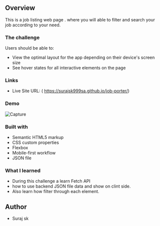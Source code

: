 
## Overview
   This is a job listing web page . where you will able to filter and search your job according to your need.
### The challenge

Users should be able to:

- View the optimal layout for the app depending on their device's screen size
- See hover states for all interactive elements on the page

### Links

- Live Site URL: ( https://surajsk999sa.github.io/job-porter/)

### Demo
![Capture](https://user-images.githubusercontent.com/101207592/192129220-5e3a93ee-c4aa-4440-a499-952851fc8092.PNG)

### Built with

- Semantic HTML5 markup
- CSS custom properties
- Flexbox
- Mobile-first workflow
- JSON file

### What I learned
 - During this challenge a learn Fetch API
 - how to use backend JSON file data and show on clint side.
 - Also learn how filter through each element.

## Author
- Suraj sk
